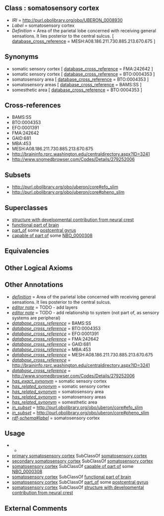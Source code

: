 
## Class : somatosensory cortex

 * *IRI* = http://purl.obolibrary.org/obo/UBERON_0008930
 * *Label* = somatosensory cortex
 * *Definition* = Area of the parietal lobe concerned with receiving general sensations. It lies posterior to the central sulcus. [ [database_cross_reference](../../ef/oboInOwl#hasDbXref.md) = MESH:A08.186.211.730.885.213.670.675 ]

## Synonyms

 * somatic sensory cortex [ [database_cross_reference](../../ef/oboInOwl#hasDbXref.md) = FMA:242642 ]
 * somatic sensory cortex [ [database_cross_reference](../../ef/oboInOwl#hasDbXref.md) = BTO:0004353 ]
 * somatosensory area [ [database_cross_reference](../../ef/oboInOwl#hasDbXref.md) = BTO:0004353 ]
 * somatosensory areas [ [database_cross_reference](../../ef/oboInOwl#hasDbXref.md) = BAMS:SS ]
 * somesthetic area [ [database_cross_reference](../../ef/oboInOwl#hasDbXref.md) = BTO:0004353 ]

## Cross-references

 * BAMS:SS
 * BTO:0004353
 * EFO:0001391
 * FMA:242642
 * GAID:681
 * MBA:453
 * MESH:A08.186.211.730.885.213.670.675
 * http://braininfo.rprc.washington.edu/centraldirectory.aspx?ID=3241
 * http://www.snomedbrowser.com/Codes/Details/279252006

## Subsets

 * http://purl.obolibrary.org/obo/uberon/core#efo_slim
 * http://purl.obolibrary.org/obo/uberon/core#pheno_slim

## Superclasses

 * [structure with developmental contribution from neural crest](../../UBERON/14/UBERON_0010314.md)
 * [functional part of brain](../../UBERON/14/UBERON_0035014.md)
 * [part_of](../../BFO/50/BFO_0000050.md) some [postcentral gyrus](../../UBERON/81/UBERON_0002581.md)
 * [capable of part of](../../RO/16/RO_0002216.md) some [NBO_0000308](../../NBO/08/NBO_0000308.md)

## Equivalencies


## Other Logical Axioms


## Other Annotations

 * *[definition](../../IAO/15/IAO_0000115.md)* = Area of the parietal lobe concerned with receiving general sensations. It lies posterior to the central sulcus.
 * *[editor note](../../IAO/16/IAO_0000116.md)* = TODO - add layers
 * *[editor note](../../IAO/16/IAO_0000116.md)* = TODO - add relationship to system (not part of, as sensory systems are peripheral)
 * *[database_cross_reference](../../ef/oboInOwl#hasDbXref.md)* = BAMS:SS
 * *[database_cross_reference](../../ef/oboInOwl#hasDbXref.md)* = BTO:0004353
 * *[database_cross_reference](../../ef/oboInOwl#hasDbXref.md)* = EFO:0001391
 * *[database_cross_reference](../../ef/oboInOwl#hasDbXref.md)* = FMA:242642
 * *[database_cross_reference](../../ef/oboInOwl#hasDbXref.md)* = GAID:681
 * *[database_cross_reference](../../ef/oboInOwl#hasDbXref.md)* = MBA:453
 * *[database_cross_reference](../../ef/oboInOwl#hasDbXref.md)* = MESH:A08.186.211.730.885.213.670.675
 * *[database_cross_reference](../../ef/oboInOwl#hasDbXref.md)* = http://braininfo.rprc.washington.edu/centraldirectory.aspx?ID=3241
 * *[database_cross_reference](../../ef/oboInOwl#hasDbXref.md)* = http://www.snomedbrowser.com/Codes/Details/279252006
 * *[has_exact_synonym](../../ym/oboInOwl#hasExactSynonym.md)* = somatic sensory cortex
 * *[has_related_synonym](../../ym/oboInOwl#hasRelatedSynonym.md)* = somatic sensory cortex
 * *[has_related_synonym](../../ym/oboInOwl#hasRelatedSynonym.md)* = somatosensory area
 * *[has_related_synonym](../../ym/oboInOwl#hasRelatedSynonym.md)* = somatosensory areas
 * *[has_related_synonym](../../ym/oboInOwl#hasRelatedSynonym.md)* = somesthetic area
 * *[in_subset](../../et/oboInOwl#inSubset.md)* = http://purl.obolibrary.org/obo/uberon/core#efo_slim
 * *[in_subset](../../et/oboInOwl#inSubset.md)* = http://purl.obolibrary.org/obo/uberon/core#pheno_slim
 * *[rdf-schema#label](../../el/rdf-schema#label.md)* = somatosensory cortex

## Usage

 * -
 * [primary somatosensory cortex](../../UBERON/33/UBERON_0008933.md) SubClassOf [somatosensory cortex](../../UBERON/30/UBERON_0008930.md)
 * [secondary somatosensory cortex](../../UBERON/34/UBERON_0008934.md) SubClassOf [somatosensory cortex](../../UBERON/30/UBERON_0008930.md)
 * [somatosensory cortex](../../UBERON/30/UBERON_0008930.md) SubClassOf [capable of part of](../../RO/16/RO_0002216.md) some [NBO_0000308](../../NBO/08/NBO_0000308.md)
 * [somatosensory cortex](../../UBERON/30/UBERON_0008930.md) SubClassOf [functional part of brain](../../UBERON/14/UBERON_0035014.md)
 * [somatosensory cortex](../../UBERON/30/UBERON_0008930.md) SubClassOf [part_of](../../BFO/50/BFO_0000050.md) some [postcentral gyrus](../../UBERON/81/UBERON_0002581.md)
 * [somatosensory cortex](../../UBERON/30/UBERON_0008930.md) SubClassOf [structure with developmental contribution from neural crest](../../UBERON/14/UBERON_0010314.md)

## External Comments

